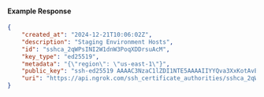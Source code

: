 <!-- Code generated for API Clients. DO NOT EDIT. -->

#### Example Response

```json
{
	"created_at": "2024-12-21T10:06:02Z",
	"description": "Staging Environment Hosts",
	"id": "sshca_2qWPsINI2W1dnW3PoqXDDrsuAcM",
	"key_type": "ed25519",
	"metadata": "{\"region\": \"us-east-1\"}",
	"public_key": "ssh-ed25519 AAAAC3NzaC1lZDI1NTE5AAAAIIYYQva3XxKotAvE609v4pbz5hTzWJljAebPgQJC6MuO",
	"uri": "https://api.ngrok.com/ssh_certificate_authorities/sshca_2qWPsINI2W1dnW3PoqXDDrsuAcM"
}
```
